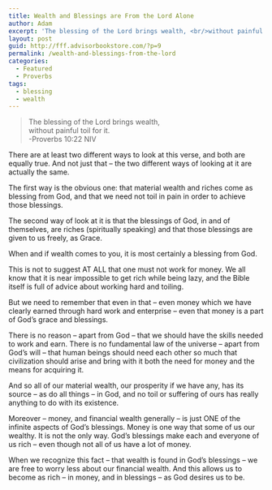 ```yaml
---
title: Wealth and Blessings are From the Lord Alone
author: Adam
excerpt: 'The blessing of the Lord brings wealth, <br/>without painful toil in it. <br/>-Proverbs 10:22'
layout: post
guid: http://fff.advisorbookstore.com/?p=9
permalink: /wealth-and-blessings-from-the-lord
categories:
  - Featured
  - Proverbs
tags:
  - blessing
  - wealth
---
```

> The blessing of the Lord brings wealth,  
> without painful toil for it.  
> -Proverbs 10:22 NIV

There are at least two different ways to look at this verse, and both are equally true. And not just that &#8211; the two different ways of looking at it are actually the same.

The first way is the obvious one: that material wealth and riches come as blessing from God, and that we need not toil in pain in order to achieve those blessings.

The second way of look at it is that the blessings of God, in and of themselves, are riches (spiritually speaking) and that those blessings are given to us freely, as Grace.

<div class='embed-container'>
</div>

  
  
When and if wealth comes to you, it is most certainly a blessing from God.

This is not to suggest AT ALL that one must not work for money. We all know that it is near impossible to get rich while being lazy, and the Bible itself is full of advice about working hard and toiling.

But we need to remember that even in that &#8211; even money which we have clearly earned through hard work and enterprise &#8211; even that money is a part of God&rsquo;s grace and blessings.

There is no reason &#8211; apart from God &#8211; that we should have the skills needed to work and earn. There is no fundamental law of the universe &#8211; apart from God&rsquo;s will &#8211; that human beings should need each other so much that civilization should arise and bring with it both the need for money and the means for acquiring it.

And so all of our material wealth, our prosperity if we have any, has its source &#8211; as do all things &#8211; in God, and no toil or suffering of ours has really anything to do with its existence.

Moreover &#8211; money, and financial wealth generally &#8211; is just ONE of the infinite aspects of God&rsquo;s blessings. Money is one way that some of us our wealthy. It is not the only way. God&rsquo;s blessings make each and everyone of us rich &#8211; even though not all of us have a lot of money.

When we recognize this fact &#8211; that wealth is found in God&rsquo;s blessings &#8211; we are free to worry less about our financial wealth. And this allows us to become as rich &#8211; in money, and in blessings &#8211; as God desires us to be.
